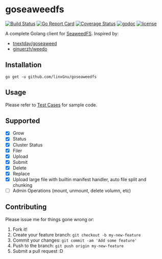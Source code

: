 # goseaweedfs

[![Build Status](https://travis-ci.org/linxGnu/goseaweedfs.svg?branch=master)](https://travis-ci.org/linxGnu/goseaweedfs)
[![Go Report Card](https://goreportcard.com/badge/github.com/linxGnu/goseaweedfs)](https://goreportcard.com/report/github.com/linxGnu/goseaweedfs)
[![Coverage Status](https://coveralls.io/repos/github/linxGnu/goseaweedfs/badge.svg?branch=master)](https://coveralls.io/github/linxGnu/goseaweedfs?branch=master)
[![godoc](https://img.shields.io/badge/docs-GoDoc-green.svg)](https://godoc.org/github.com/linxGnu/goseaweedfs)
[![license](http://img.shields.io/badge/license-MIT-red.svg?style=flat)](https://github.com/linxGnu/goseaweedfs/blob/master/LICENSE)

A complete Golang client for [SeaweedFS](https://github.com/chrislusf/seaweedfs). Inspired by:
- [tnextday/goseaweed](https://github.com/tnextday/goseaweed)
- [ginuerzh/weedo](https://github.com/ginuerzh/weedo)

## Installation
```
go get -u github.com/linxGnu/goseaweedfs
```

## Usage
Please refer to [Test Cases](https://github.com/linxGnu/goseaweedfs/blob/master/seaweed_test.go) for sample code.

## Supported

- [x] Grow
- [x] Status
- [x] Cluster Status
- [x] Filer
- [x] Upload
- [x] Submit
- [x] Delete
- [x] Replace
- [x] Upload large file with builtin manifest handler, auto file split and chunking
- [ ] Admin Operations (mount, unmount, delete volumn, etc)

## Contributing
Please issue me for things gone wrong or:

1. Fork it!
2. Create your feature branch: `git checkout -b my-new-feature`
3. Commit your changes: `git commit -am 'Add some feature'`
4. Push to the branch: `git push origin my-new-feature`
5. Submit a pull request :D